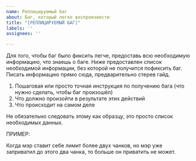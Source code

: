 ```yaml
---
name: Реплицируемый баг
about: Баг, который легко воспроизвести
title: "[РЕПЛИЦИРУЕМЫЙ БАГ]"
labels: ''
assignees: ''

---
```


Для того, чтобы баг было фиксить легче, предоставь всю необходимую информацию, что знаешь о баге. Ниже предоставлен список необходимой информации, без которой не получится пофиксить баг. Писать информацию прямо сюда, предварительно стерев гайд.

1. Пошаговая или просто точная инструкция по получению бага (что нужно сделать, чтобы баг произошёл)
2. Что должно произойти в результате этих действий
3. Что происходит на самом деле

Не обязательно следовать этому как образцу, это просто список необходимых данных.

ПРИМЕР:

Когда мэр ставит себе лимит более двух чанков, но мэр уже заприватил до этого два чанка, то больше он приватить не может.
